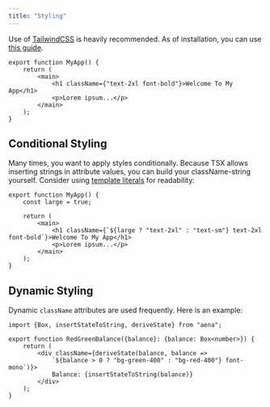 ```yaml
---
title: "Styling"
---
```


Use of [TailwindCSS](https://tailwindcss.com/) is heavily recommended. As of installation, you can use [this guide](https://tailwindcss.com/docs/installation/using-postcss).

```tsx
export function MyApp() {
    return (
        <main>
            <h1 className={"text-2xl font-bold"}>Welcome To My App</h1>
            <p>Lorem ipsum...</p>
        </main>
    );
}
```

## Conditional Styling

Many times, you want to apply styles conditionally. Because TSX allows inserting strings in attribute values, you can build your className-string yourself. Consider using [template literals](https://developer.mozilla.org/en-US/docs/Web/JavaScript/Reference/Template_literals) for readability:

```tsx
export function MyApp() {
    const large = true;

    return (
        <main>
            <h1 className={`${large ? "text-2xl" : "text-sm"} text-2xl font-bold`}>Welcome To My App</h1>
            <p>Lorem ipsum...</p>
        </main>
    );
}
```

## Dynamic Styling

Dynamic `className` attributes are used frequently. Here is an example:

```tsx
import {Box, insertStateToString, deriveState} from "aena";

export function RedGreenBalance({balance}: {balance: Box<number>}) {
    return (
        <div className={deriveState(balance, balance =>
            `${balance > 0 ? "bg-green-400" : "bg-red-400"} font-mono`)}>
            Balance: {insertStateToString(balance)}
        </div>
    );
}
```